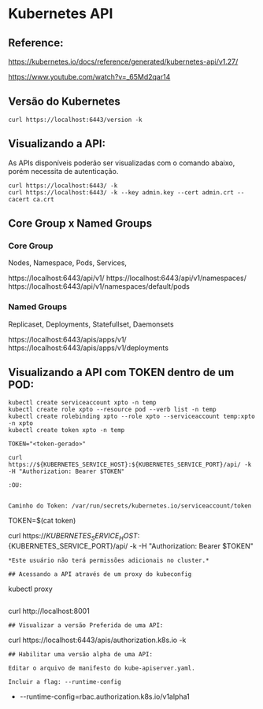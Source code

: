 # Kubernetes API 

## Reference:
<https://kubernetes.io/docs/reference/generated/kubernetes-api/v1.27/>

<https://www.youtube.com/watch?v=_65Md2qar14>

## Versão do Kubernetes
```
curl https://localhost:6443/version -k
```

## Visualizando a API:
As APIs disponíveis poderão ser visualizadas com o comando abaixo, porém necessita de autenticação.
```
curl https://localhost:6443/ -k
curl https://localhost:6443/ -k --key admin.key --cert admin.crt --cacert ca.crt
```

## Core Group x Named Groups

### Core Group

Nodes, Namespace, Pods, Services, 

https://localhost:6443/api/v1/
https://localhost:6443/api/v1/namespaces/
https://localhost:6443/api/v1/namespaces/default/pods

### Named Groups

Replicaset, Deployments, Statefullset, Daemonsets

https://localhost:6443/apis/apps/v1/
https://localhost:6443/apis/apps/v1/deployments


## Visualizando a API com TOKEN dentro de um POD:
```
kubectl create serviceaccount xpto -n temp
kubectl create role xpto --resource pod --verb list -n temp
kubectl create rolebinding xpto --role xpto --serviceaccount temp:xpto -n xpto
kubectl create token xpto -n temp

TOKEN="<token-gerado>"

curl https://${KUBERNETES_SERVICE_HOST}:${KUBERNETES_SERVICE_PORT}/api/ -k -H "Authorization: Bearer $TOKEN"

:OU:


Caminho do Token: /var/run/secrets/kubernetes.io/serviceaccount/token
```
TOKEN=$(cat token)

curl https://${KUBERNETES_SERVICE_HOST}:${KUBERNETES_SERVICE_PORT}/api/ -k -H "Authorization: Bearer $TOKEN"
```
*Este usuário não terá permissões adicionais no cluster.*

## Acessando a API através de um proxy do kubeconfig
```
kubectl proxy
```
```
curl http://localhost:8001
```
## Visualizar a versão Preferida de uma API:
```
curl https://localhost:6443/apis/authorization.k8s.io -k
```
## Habilitar uma versão alpha de uma API:

Editar o arquivo de manifesto do kube-apiserver.yaml.

Incluir a flag: --runtime-config
```
- --runtime-config=rbac.authorization.k8s.io/v1alpha1
```
